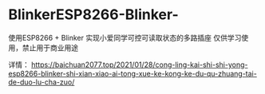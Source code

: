 # BlinkerESP8266-Blinker-
使用ESP8266 + Blinker 实现小爱同学可控可读取状态的多路插座
仅供学习使用，禁止用于商业用途

详情：
https://baichuan2077.top/2021/01/28/cong-ling-kai-shi-shi-yong-esp8266-blinker-shi-xian-xiao-ai-tong-xue-ke-kong-ke-du-qu-zhuang-tai-de-duo-lu-cha-zuo/
